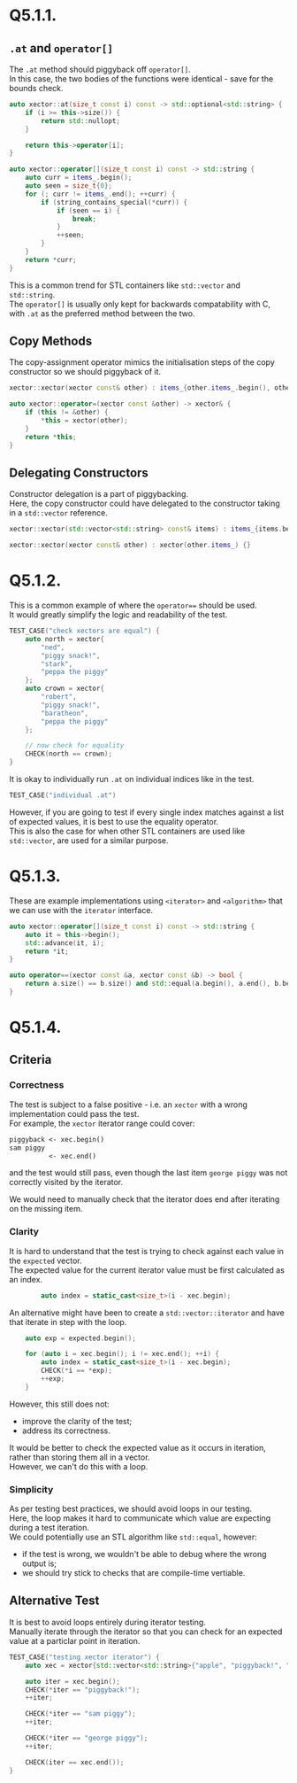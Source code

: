 # Q5.1.1.

## `.at` and `operator[]`

The `.at` method should piggyback off `operator[]`.  
In this case, the two bodies of the functions were identical - save for the bounds check.

```cpp
auto xector::at(size_t const i) const -> std::optional<std::string> {
    if (i >= this->size()) {
        return std::nullopt;
    }

    return this->operator[i];
}

auto xector::operator[](size_t const i) const -> std::string {
    auto curr = items_.begin();
    auto seen = size_t{0};
    for (; curr != items_.end(); ++curr) {
        if (string_contains_special(*curr)) {
            if (seen == i) {
                break;
            }
            ++seen;
        }
    }
    return *curr;
}
```


This is a common trend for STL containers like `std::vector` and `std::string`.  
The `operator[]` is usually only kept for backwards compatability with C, with `.at` as the preferred method between the two.


## Copy Methods

The copy-assignment operator mimics the initialisation steps of the copy constructor so we should piggyback of it.

```cpp
xector::xector(xector const& other) : items_{other.items_.begin(), other.items_.end()} {}

auto xector::operator=(xector const &other) -> xector& {
    if (this != &other) {
        *this = xector(other);
    }
    return *this;
}
```

## Delegating Constructors

Constructor delegation is a part of piggybacking.  
Here, the copy constructor could have delegated to the constructor taking in a `std::vector` reference.

```cpp
xector::xector(std::vector<std::string> const& items) : items_{items.begin(), items.end()} {}

xector::xector(xector const& other) : xector(other.items_) {}
```


# Q5.1.2.

This is a common example of where the `operator==` should be used.  
It would greatly simplify the logic and readability of the test.

```cpp
TEST_CASE("check xectors are equal") {
    auto north = xector{
        "ned",
        "piggy snack!",
        "stark",
        "peppa the piggy"
    };
    auto crown = xector{
        "robert",
        "piggy snack!",
        "baratheon",
        "peppa the piggy"
    };

    // now check for equality
    CHECK(north == crown);
}
```

It is okay to individually run `.at` on individual indices like in the test.

```cpp
TEST_CASE("individual .at")
```

However, if you are going to test if every single index matches against a list of expected values, it is best to use the equality operator.  
This is also the case for when other STL containers are used like `std::vector`, are used for a similar purpose.


# Q5.1.3.

These are example implementations using `<iterator>` and `<algorithm>` that we can use with the `iterator` interface.

```cpp
auto xector::operator[](size_t const i) const -> std::string {
    auto it = this->begin();
    std::advance(it, i);
    return *it;
}

auto operator==(xector const &a, xector const &b) -> bool {
    return a.size() == b.size() and std::equal(a.begin(), a.end(), b.begin());
}
```


# Q5.1.4.

## Criteria

### Correctness

The test is subject to a false positive - i.e. an `xector` with a wrong implementation could pass the test.  
For example, the `xector` iterator range could cover:

```txt
piggyback <- xec.begin()
sam piggy
          <- xec.end()
```

and the test would still pass, even though the last item `george piggy` was not correctly visited by the iterator.

We would need to manually check that the iterator does end after iterating on the missing item.

### Clarity

It is hard to understand that the test is trying to check against each value in the `expected` vector.  
The expected value for the current iterator value must be first calculated as an index.

```cpp
        auto index = static_cast<size_t>(i - xec.begin);
```

An alternative might have been to create a `std::vector::iterator` and have that iterate in step with the loop.

```cpp
    auto exp = expected.begin();

    for (auto i = xec.begin(); i != xec.end(); ++i) {
        auto index = static_cast<size_t>(i - xec.begin);
        CHECK(*i == *exp);
        ++exp;
    }
```

However, this still does not:

- improve the clarity of the test;
- address its correctness.

It would be better to check the expected value as it occurs in iteration, rather than storing them all in a vector.  
However, we can't do this with a loop.

### Simplicity

As per testing best practices, we should avoid loops in our testing.  
Here, the loop makes it hard to communicate which value are expecting during a test iteration.  
We could potentially use an STL algorithm like `std::equal`, however:

- if the test is wrong, we wouldn't be able to debug where the wrong output is;
- we should try stick to checks that are compile-time vertiable.

## Alternative Test

It is best to avoid loops entirely during iterator testing.  
Manually iterate through the iterator so that you can check for an expected value at a particlar point in iteration.

```cpp
TEST_CASE("testing xector iterator") {
    auto xec = xector{std::vector<std::string>{"apple", "piggyback!", "pear", "sam piggy", "george piggy"}};

    auto iter = xec.begin();
    CHECK(*iter == "piggyback!");
    ++iter;

    CHECK(*iter == "sam piggy");
    ++iter;

    CHECK(*iter == "george piggy");
    ++iter;

    CHECK(iter == xec.end());
}
```

